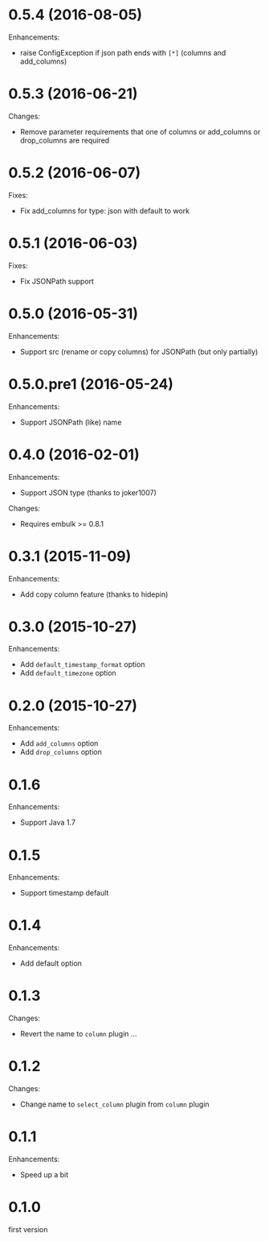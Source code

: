 # 0.5.4 (2016-08-05)

Enhancements: 

* raise ConfigException if json path ends with `[*]` (columns and add_columns)

# 0.5.3 (2016-06-21)

Changes:

* Remove parameter requirements that one of columns or add_columns or drop_columns are required

# 0.5.2 (2016-06-07)

Fixes:

* Fix add_columns for type: json with default to work

# 0.5.1 (2016-06-03)

Fixes:

* Fix JSONPath support

# 0.5.0 (2016-05-31)

Enhancements:

* Support src (rename or copy columns) for JSONPath (but only partially)

# 0.5.0.pre1 (2016-05-24)

Enhancements:

* Support JSONPath (like) name

# 0.4.0 (2016-02-01)

Enhancements:

* Support JSON type (thanks to joker1007)

Changes:

* Requires embulk >= 0.8.1

# 0.3.1 (2015-11-09)

Enhancements:

* Add copy column feature (thanks to hidepin)

# 0.3.0 (2015-10-27)

Enhancements:

* Add `default_timestamp_format` option
* Add `default_timezone` option

# 0.2.0 (2015-10-27)

Enhancements:

* Add `add_columns` option
* Add `drop_columns` option

# 0.1.6

Enhancements:

* Support Java 1.7

# 0.1.5

Enhancements:

* Support timestamp default

# 0.1.4

Enhancements:

* Add default option

# 0.1.3

Changes:

* Revert the name to `column` plugin ...

# 0.1.2

Changes:

* Change name to `select_column` plugin from `column` plugin

# 0.1.1

Enhancements:

* Speed up a bit

# 0.1.0

first version
